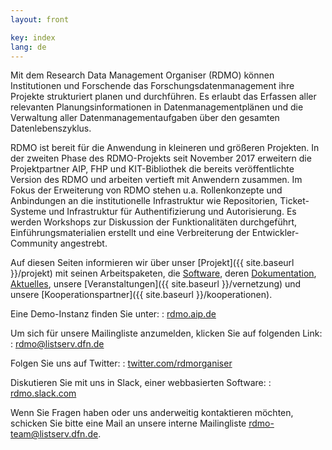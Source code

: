```yaml
---
layout: front

key: index
lang: de
---
```


Mit dem Research Data Management Organiser (RDMO) können Institutionen und Forschende das Forschungsdatenmanagement ihre Projekte strukturiert planen und durchführen. Es erlaubt das Erfassen aller relevanten Planungsinformationen in Datenmanagementplänen und die Verwaltung aller Datenmanagementaufgaben über den gesamten Datenlebenszyklus.

RDMO ist bereit für die Anwendung in kleineren und größeren Projekten. In der zweiten Phase des RDMO-Projekts seit November 2017 erweitern die Projektpartner AIP, FHP und KIT-Bibliothek die bereits veröffentlichte Version des RDMO und arbeiten vertieft mit Anwendern zusammen. Im Fokus der Erweiterung von RDMO stehen u.a. Rollenkonzepte und Anbindungen an die institutionelle Infrastruktur wie Repositorien,
Ticket-Systeme und Infrastruktur für Authentifizierung und Autorisierung. Es werden Workshops zur Diskussion der Funktionalitäten durchgeführt, Einführungsmaterialien erstellt und eine Verbreiterung der Entwickler-Community angestrebt.

Auf diesen Seiten informieren wir über unser [Projekt]({{ site.baseurl }}/projekt) mit seinen Arbeitspaketen, die [Software]({{site.baseurl}}/software), deren [Dokumentation]({{site.baseurl}}/documentation), [Aktuelles]({{site.baseurl}}/latest),  unsere [Veranstaltungen]({{ site.baseurl }}/vernetzung) und unsere [Kooperationspartner]({{ site.baseurl }}/kooperationen).


Eine Demo-Instanz finden Sie unter:
: [rdmo.aip.de](https://rdmo.aip.de)

Um sich für unsere Mailingliste anzumelden, klicken Sie auf folgenden Link:
: [rdmo@listserv.dfn.de](https://www.listserv.dfn.de/sympa/info/rdmo)

Folgen Sie uns auf Twitter:
: [twitter.com/rdmorganiser](https://twitter.com/rdmorganiser)

Diskutieren Sie mit uns in Slack, einer webbasierten Software:
: [rdmo.slack.com](https://rdmo.slack.com)
 
Wenn Sie Fragen haben oder uns anderweitig kontaktieren möchten, schicken Sie bitte eine Mail an unsere interne Mailingliste <a href="mailto:rdmo-team@listserv.dfn.de">rdmo-team@listserv.dfn.de</a>.
